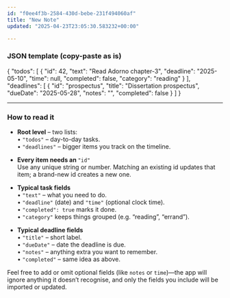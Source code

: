 ```yaml
---
id: "f0ee4f3b-2584-430d-bebe-231f494060af"
title: "New Note"
updated: "2025-04-23T23:05:30.583232+00:00"

---
```

<h3>JSON template (copy-paste as is)</h3><p>{ "todos": [ { "id": 42, "text": "Read Adorno chapter-3", "deadline": "2025-05-10", "time": null, "completed": false, "category": "reading" } ], "deadlines": [ { "id": "prospectus", "title": "Dissertation prospectus", "dueDate": "2025-05-28", "notes": "", "completed": false } ] }</p><hr><h3>How to read it</h3><ul><li><p><strong>Root level</strong> – two lists:<br>• <code>"todos"</code> – day-to-day tasks.<br>• <code>"deadlines"</code> – bigger items you track on the timeline.</p></li><li><p><strong>Every item needs an </strong><code>"id"</code><br>Use any unique string or number. Matching an existing id updates that item; a brand-new id creates a new one.</p></li><li><p><strong>Typical task fields</strong><br>• <code>"text"</code> – what you need to do.<br>• <code>"deadline"</code> (date) and <code>"time"</code> (optional clock time).<br>• <code>"completed": true</code> marks it done.<br>• <code>"category"</code> keeps things grouped (e.g. “reading”, “errand”).</p></li><li><p><strong>Typical deadline fields</strong><br>• <code>"title"</code> – short label.<br>• <code>"dueDate"</code> – date the deadline is due.<br>• <code>"notes"</code> – anything extra you want to remember.<br>• <code>"completed"</code> – same idea as above.</p></li></ul><p>Feel free to add or omit optional fields (like <code>notes</code> or <code>time</code>)—the app will ignore anything it doesn’t recognise, and only the fields you include will be imported or updated.</p>